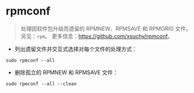 # rpmconf

> 处理因软件包升级而遗留的 RPMNEW、RPMSAVE 和 RPMORIG 文件。
> 另见：`rpm`。
> 更多信息：<https://github.com/xsuchy/rpmconf>。

- 列出遗留文件并交互式选择对每个文件的处理方式：

`sudo rpmconf --all`

- 删除孤立的 RPMNEW 和 RPMSAVE 文件：

`sudo rpmconf --all --clean`